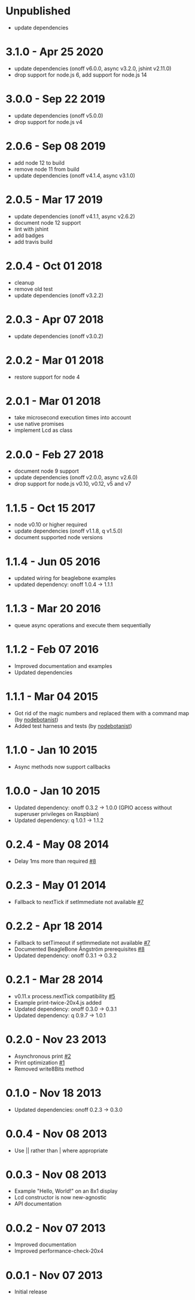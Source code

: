 Unpublished
===========

  * update dependencies

3.1.0 - Apr 25 2020
===================

  * update dependencies (onoff v6.0.0, async v3.2.0, jshint v2.11.0)
  * drop support for node.js 6, add support for node.js 14

3.0.0 - Sep 22 2019
===================

  * update dependencies (onoff v5.0.0)
  * drop support for node.js v4

2.0.6 - Sep 08 2019
===================

  * add node 12 to build
  * remove node 11 from build
  * update dependencies (onoff v4.1.4, async v3.1.0)

2.0.5 - Mar 17 2019
===================

  * update dependencies (onoff v4.1.1, async v2.6.2)
  * document node 12 support
  * lint with jshint
  * add badges
  * add travis build

2.0.4 - Oct 01 2018
===================

  * cleanup
  * remove old test
  * update dependencies (onoff v3.2.2)

2.0.3 - Apr 07 2018
===================

  * update dependencies (onoff v3.0.2)

2.0.2 - Mar 01 2018
===================

  * restore support for node 4

2.0.1 - Mar 01 2018
===================

  * take microsecond execution times into account
  * use native promises
  * implement Lcd as class

2.0.0 - Feb 27 2018
===================

  * document node 9 support
  * update dependencies (onoff v2.0.0, async v2.6.0)
  * drop support for node.js v0.10, v0.12, v5 and v7

1.1.5 - Oct 15 2017
===================

  * node v0.10 or higher required
  * update dependencies (onoff v1.1.8, q v1.5.0)
  * document supported node versions

1.1.4 - Jun 05 2016
===================

  * updated wiring for beaglebone examples
  * updated dependency: onoff 1.0.4 -> 1.1.1

1.1.3 - Mar 20 2016
===================

  * queue async operations and execute them sequentially

1.1.2 - Feb 07 2016
===================

  * Improved documentation and examples
  * Updated dependencies

1.1.1 - Mar 04 2015
===================

  * Got rid of the magic numbers and replaced them with a command map (by [nodebotanist](https://github.com/nodebotanist))
  * Added test harness and tests (by [nodebotanist](https://github.com/nodebotanist))

1.1.0 - Jan 10 2015
===================

  * Async methods now support callbacks

1.0.0 - Jan 10 2015
===================

  * Updated dependency: onoff 0.3.2 -> 1.0.0 (GPIO access without superuser privileges on Raspbian)
  * Updated dependency: q 1.0.1 -> 1.1.2

0.2.4 - May 08 2014
===================

  * Delay 1ms more than required [#8](https://github.com/fivdi/lcd/issues/8)

0.2.3 - May 01 2014
===================

  * Fallback to nextTick if setImmediate not available [#7](https://github.com/fivdi/lcd/issues/7)

0.2.2 - Apr 18 2014
===================

  * Fallback to setTimeout if setImmediate not available [#7](https://github.com/fivdi/lcd/issues/7)
  * Documented BeagleBone Ångström prerequisites [#8](https://github.com/fivdi/lcd/issues/8)
  * Updated dependency: onoff 0.3.1 -> 0.3.2

0.2.1 - Mar 28 2014
===================

  * v0.11.x process.nextTick compatibility [#5](https://github.com/fivdi/lcd/issues/5)
  * Example print-twice-20x4.js added
  * Updated dependency: onoff 0.3.0 -> 0.3.1
  * Updated dependency: q 0.9.7 -> 1.0.1

0.2.0 - Nov 23 2013
===================

  * Asynchronous print [#2](https://github.com/fivdi/lcd/issues/2)
  * Print optimization [#1](https://github.com/fivdi/lcd/issues/1)
  * Removed write8Bits method

0.1.0 - Nov 18 2013
===================

  * Updated dependencies: onoff 0.2.3 -> 0.3.0

0.0.4 - Nov 08 2013
===================

  * Use || rather than | where appropriate

0.0.3 - Nov 08 2013
===================

  * Example "Hello, World!" on an 8x1 display
  * Lcd constructor is now new-agnostic
  * API documentation

0.0.2 - Nov 07 2013
===================

  * Improved documentation
  * Improved performance-check-20x4

0.0.1 - Nov 07 2013
===================

  * Initial release

